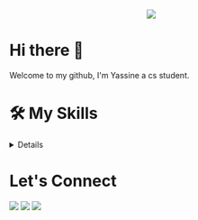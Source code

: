 <h1 align="center">
 <img src="https://user-images.githubusercontent.com/49686277/109705521-4e6b1300-7bb1-11eb-8380-48681240721a.png" />
</h1>

# Hi there 👋
<p> Welcome to my github, I'm Yassine a cs student. </p>

# 🛠️ My Skills
<details>
 
  ### Programing Language & Technologies :
   ```Python3, HTML5, CSS3, Bootstrap5```
 
   <span><img src="https://cdn.jsdelivr.net/gh/devicons/devicon@latest/icons/python/python-original.svg" width="40px"></span>&nbsp;
   <span> <img src= "https://cdn.worldvectorlogo.com/logos/html-1.svg" width="30px"><span>&nbsp;
   <span> <img src= "https://cdn.worldvectorlogo.com/logos/css-3.svg" width="30px"><span>&nbsp;
   <span> <img src= "https://cdn.worldvectorlogo.com/logos/bootstrap-5-1.svg" width="40px"><span>&nbsp;


  ### Frameworks:
   ```Flask```
        
   <span> <img src="https://cdn.jsdelivr.net/gh/devicons/devicon@latest/icons/flask/flask-original.svg" width="30px"></span>&nbsp;
 
    
  ### Modules & Library:
   ```Numpy, Pandas, Request, Turtle, Tkinter, Selenium Web Driver, ```
    
   <span> <img src="https://cdn.worldvectorlogo.com/logos/numpy-1.svg" width="30px"> </span>&nbsp;


  ### Databases:
   ```MySQL, PostgreSQL, SQLite```
    
   <span><img src="https://cdn.jsdelivr.net/gh/devicons/devicon@latest/icons/mysql/mysql-original.svg" width="30px"></span>&nbsp;
   <span><img src="https://cdn.jsdelivr.net/gh/devicons/devicon@latest/icons/postgresql/postgresql-original.svg" width="30px"></span>&nbsp;
   <span><img src="https://cdn.jsdelivr.net/gh/devicons/devicon@latest/icons/sqlite/sqlite-original.svg" width="30px"></span>&nbsp;


  ### Tools:
   ```Git, Tableau, Postman, Vscode, PyCharm, Power-Bi```
    
   <span> <img src="https://cdn.jsdelivr.net/gh/devicons/devicon@latest/icons/git/git-plain.svg" width="30px"></span>&nbsp;
   <span> <img src="https://cdn.worldvectorlogo.com/logos/tableau-software.svg" width="30px"></span>&nbsp;
   <span> <img src="https://avatars.githubusercontent.com/u/10251060?s=200&v=4" width="30px"></span>&nbsp;
   <span> <img src="https://cdn.jsdelivr.net/gh/devicons/devicon/icons/vscode/vscode-original.svg" width="30px"></span>&nbsp;
   <span> <img src="https://upload.wikimedia.org/wikipedia/commons/1/1d/PyCharm_Icon.svg" width="30px"></span>&nbsp;
   <span> <img src= "https://cdn.worldvectorlogo.com/logos/power-bi.svg" width="30px"><span>&nbsp;

</details>

# Let's Connect
[<img src = "https://img.shields.io/badge/twitter-%2320A1F1.svg?&style=for-the-badge&logo=twitter&logoColor=white">](https://twitter.com/yassine_227) [<img src="https://img.shields.io/badge/linkedin-%230077B5.svg?&style=for-the-badge&logo=linkedin&logoColor=white" />](https://www.linkedin.com/in/yassine-issoufou-7767a021a/) [<img src = "https://img.shields.io/badge/Yassine%20Issoufou-Website-blue?style=for-the-badge">]()
